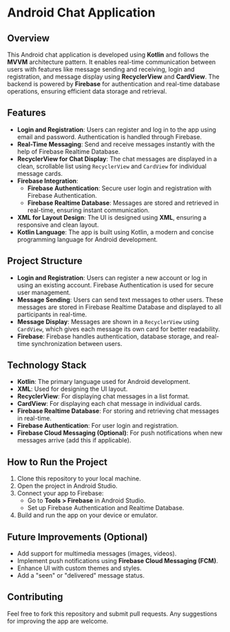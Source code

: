# Android Chat Application

## Overview
This Android chat application is developed using **Kotlin** and follows the **MVVM** architecture pattern. It enables real-time communication between users with features like message sending and receiving, login and registration, and message display using **RecyclerView** and **CardView**. The backend is powered by **Firebase** for authentication and real-time database operations, ensuring efficient data storage and retrieval.

## Features
- **Login and Registration**: Users can register and log in to the app using email and password. Authentication is handled through Firebase.
- **Real-Time Messaging**: Send and receive messages instantly with the help of Firebase Realtime Database.
- **RecyclerView for Chat Display**: The chat messages are displayed in a clean, scrollable list using `RecyclerView` and `CardView` for individual message cards.
- **Firebase Integration**: 
  - **Firebase Authentication**: Secure user login and registration with Firebase Authentication.
  - **Firebase Realtime Database**: Messages are stored and retrieved in real-time, ensuring instant communication.
- **XML for Layout Design**: The UI is designed using **XML**, ensuring a responsive and clean layout.
- **Kotlin Language**: The app is built using Kotlin, a modern and concise programming language for Android development.

## Project Structure
- **Login and Registration**: Users can register a new account or log in using an existing account. Firebase Authentication is used for secure user management.
- **Message Sending**: Users can send text messages to other users. These messages are stored in Firebase Realtime Database and displayed to all participants in real-time.
- **Message Display**: Messages are shown in a `RecyclerView` using `CardView`, which gives each message its own card for better readability.
- **Firebase**: Firebase handles authentication, database storage, and real-time synchronization between users.

## Technology Stack
- **Kotlin**: The primary language used for Android development.
- **XML**: Used for designing the UI layout.
- **RecyclerView**: For displaying chat messages in a list format.
- **CardView**: For displaying each chat message in individual cards.
- **Firebase Realtime Database**: For storing and retrieving chat messages in real-time.
- **Firebase Authentication**: For user login and registration.
- **Firebase Cloud Messaging (Optional)**: For push notifications when new messages arrive (add this if applicable).



## How to Run the Project
1. Clone this repository to your local machine.
2. Open the project in Android Studio.
3. Connect your app to Firebase:
   - Go to **Tools > Firebase** in Android Studio.
   - Set up Firebase Authentication and Realtime Database.
4. Build and run the app on your device or emulator.

## Future Improvements (Optional)
- Add support for multimedia messages (images, videos).
- Implement push notifications using **Firebase Cloud Messaging (FCM)**.
- Enhance UI with custom themes and styles.
- Add a "seen" or "delivered" message status.

## Contributing
Feel free to fork this repository and submit pull requests. Any suggestions for improving the app are welcome.

